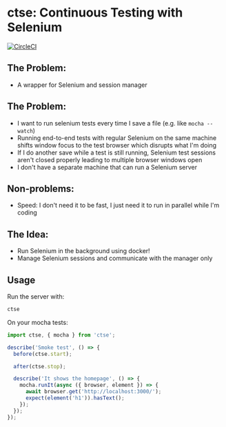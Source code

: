 # ctse: Continuous Testing with Selenium

[![CircleCI](https://circleci.com/gh/asartalo/ctse.svg?style=svg)](https://circleci.com/gh/asartalo/ctse)

## The Problem:

- A wrapper for Selenium and session manager

## The Problem:

- I want to run selenium tests every time I save a file (e.g. like `mocha --watch`)
- Running end-to-end tests with regular Selenium on the same machine shifts window focus to the test browser which disrupts what I'm doing
- If I do another save while a test is still running, Selenium test sessions aren't closed properly leading to multiple browser windows open
- I don't have a separate machine that can run a Selenium server


## Non-problems:

- Speed: I don't need it to be fast, I just need it to run in parallel while I'm coding

## The Idea:

- Run Selenium in the background using docker!
- Manage Selenium sessions and communicate with the manager only


## Usage

Run the server with:

```sh
ctse
```

On your mocha tests:

```javascript
import ctse, { mocha } from 'ctse';

describe('Smoke test', () => {
  before(ctse.start);

  after(ctse.stop);

  describe('It shows the homepage', () => {
    mocha.runIt(async ({ browser, element }) => {
      await browser.get('http://localhost:3000/');
      expect(element('h1')).hasText();
    });
  });
});
```
